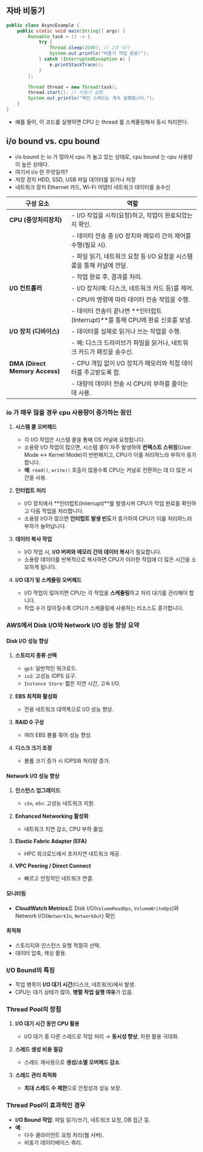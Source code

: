## 자바 비동기
```java
public class AsyncExample {
    public static void main(String[] args) {
        Runnable task = () -> {
            try {
                Thread.sleep(2000); // 2초 대기
                System.out.println("비동기 작업 완료!");
            } catch (InterruptedException e) {
                e.printStackTrace();
            }
        };

        Thread thread = new Thread(task);
        thread.start(); // 비동기 실행
        System.out.println("메인 스레드는 계속 실행됩니다.");
    }
}
```
- 예를 들어, 이 코드를 실행하면 CPU 는 thread 를 스케쥴링해서 동시 처리한다.

## i/o bound vs. cpu bound
- i/o bound 는 io 가 많아서 cpu 가 놀고 있는 상태로, cpu bound 는 cpu 사용량이 높은 상태다.
- 여기서 i/o 란 무엇일까?
- 저장 장치	HDD, SSD, USB	파일 데이터를 읽거나 저장
- 네트워크 장치	Ethernet 카드, Wi-Fi 어댑터	네트워크 데이터를 송수신

| 구성 요소                 | 역할                                                                                      |
|--------------------------|------------------------------------------------------------------------------------------|
| **CPU (중앙처리장치)**    | - I/O 작업을 시작(요청)하고, 작업이 완료되었는지 확인.                                      |
|                          | - 데이터 전송 중 I/O 장치와 메모리 간의 제어를 수행(필요 시).                               |
|                          | - 파일 읽기, 네트워크 요청 등 I/O 요청을 시스템 콜을 통해 커널에 전달.                      |
|                          | - 작업 완료 후, 결과를 처리.                                                               |
| **I/O 컨트롤러**          | - I/O 장치(예: 디스크, 네트워크 카드 등)를 제어.                                            |
|                          | - CPU의 명령에 따라 데이터 전송 작업을 수행.                                               |
|                          | - 데이터 전송이 끝나면 **인터럽트(Interrupt)**를 통해 CPU에 완료 신호를 보냄.               |
| **I/O 장치 (디바이스)**   | - 데이터를 실제로 읽거나 쓰는 작업을 수행.                                                  |
|                          | - 예: 디스크 드라이브가 파일을 읽거나, 네트워크 카드가 패킷을 송수신.                        |
| **DMA (Direct Memory Access)** | - CPU 개입 없이 I/O 장치가 메모리와 직접 데이터를 주고받도록 함.                           |
|                          | - 대량의 데이터 전송 시 CPU의 부하를 줄이는 데 사용.                                        |

### io 가 매우 많을 경우 cpu 사용량이 증가하는 원인

1. **시스템 콜 오버헤드**  
   - 각 I/O 작업은 시스템 콜을 통해 OS 커널에 요청됩니다.  
   - 소용량 I/O 작업이 많으면, 시스템 콜이 자주 발생하여 **컨텍스트 스위칭**(User Mode ↔ Kernel Mode)이 빈번해지고, CPU가 이를 처리하느라 부하가 증가합니다.  
   - **예**: `read()`, `write()` 호출이 많을수록 CPU는 커널로 전환하는 데 더 많은 시간을 사용.

2. **인터럽트 처리**  
   - I/O 장치에서 **인터럽트(Interrupt)**를 발생시켜 CPU가 작업 완료를 확인하고 다음 작업을 처리합니다.  
   - 소용량 I/O가 많으면 **인터럽트 발생 빈도**가 증가하여 CPU가 이를 처리하느라 부하가 늘어납니다.

3. **데이터 복사 작업**  
   - I/O 작업 시, **I/O 버퍼와 메모리 간의 데이터 복사**가 필요합니다.  
   - 소용량 데이터를 반복적으로 복사하면 CPU가 이러한 작업에 더 많은 시간을 소모하게 됩니다.

4. **I/O 대기 및 스케줄링 오버헤드**  
   - I/O 작업이 많아지면 CPU는 각 작업을 **스케줄링**하고 처리 대기를 관리해야 합니다.  
   - 작업 수가 많아질수록 CPU가 스케줄링에 사용하는 리소스도 증가합니다.

### **AWS에서 Disk I/O와 Network I/O 성능 향상 요약**

#### **Disk I/O 성능 향상**
1. **스토리지 종류 선택**
   - `gp3`: 일반적인 워크로드.
   - `io2`: 고성능 IOPS 요구.
   - `Instance Store`: 짧은 지연 시간, 고속 I/O.

2. **EBS 최적화 활성화**
   - 전용 네트워크 대역폭으로 I/O 성능 향상.

3. **RAID 0 구성**
   - 여러 EBS 볼륨 묶어 성능 향상.

4. **디스크 크기 조정**
   - 볼륨 크기 증가 시 IOPS와 처리량 증가.

#### **Network I/O 성능 향상**
1. **인스턴스 업그레이드**
   - `c5n`, `m5n`: 고성능 네트워크 지원.

2. **Enhanced Networking 활성화**
   - 네트워크 지연 감소, CPU 부하 줄임.

3. **Elastic Fabric Adapter (EFA)**
   - HPC 워크로드에서 초저지연 네트워크 제공.

4. **VPC Peering / Direct Connect**
   - 빠르고 안정적인 네트워크 연결.

#### **모니터링**
- **CloudWatch Metrics**로 Disk I/O(`VolumeReadOps`, `VolumeWriteOps`)와 Network I/O(`NetworkIn`, `NetworkOut`) 확인.

#### **최적화**
- 스토리지와 인스턴스 유형 적절히 선택.
- 데이터 압축, 캐싱 활용.

### **I/O Bound의 특징**
- 작업 병목이 **I/O 대기 시간**(디스크, 네트워크)에서 발생.
- CPU는 대기 상태가 많아, **병렬 작업 실행 여유**가 있음.

### **Thread Pool의 장점**
1. **I/O 대기 시간 동안 CPU 활용**  
   - I/O 대기 중 다른 스레드로 작업 처리 → **동시성 향상**, 자원 활용 극대화.
   
2. **스레드 생성 비용 절감**  
   - 스레드 재사용으로 **생성/소멸 오버헤드 감소**.

3. **스레드 관리 최적화**  
   - **최대 스레드 수 제한**으로 안정성과 성능 보장.

### **Thread Pool이 효과적인 경우**
- **I/O Bound 작업**: 파일 읽기/쓰기, 네트워크 요청, DB 접근 등.  
- **예**:  
   - 다수 클라이언트 요청 처리(웹 서버).  
   - 비동기 데이터베이스 쿼리.

